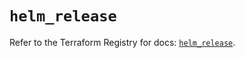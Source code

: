 # `helm_release`

Refer to the Terraform Registry for docs: [`helm_release`](https://registry.terraform.io/providers/hashicorp/helm/2.16.0/docs/resources/release).
